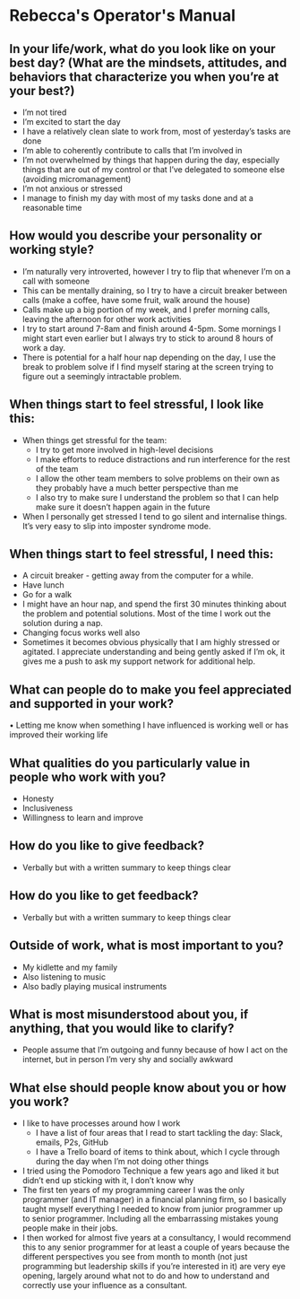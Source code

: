 # Rebecca's Operator's Manual


## In your life/work, what do you look like on your best day? (What are the mindsets, attitudes, and behaviors that characterize you when you’re at your best?)
- I’m not tired
- I’m excited to start the day
- I have a relatively clean slate to work from, most of yesterday’s tasks are done
- I’m able to coherently contribute to calls that I’m involved in
- I’m not overwhelmed by things that happen during the day, especially things that are out of my control or that I’ve delegated to someone else (avoiding micromanagement)
- I’m not anxious or stressed
- I manage to finish my day with most of my tasks done and at a reasonable time

## How would you describe your personality or working style?
- I’m naturally very introverted, however I try to flip that whenever I’m on a call with someone
- This can be mentally draining, so I try to have a circuit breaker between calls (make a coffee, have some fruit, walk around the house)
- Calls make up a big portion of my week, and I prefer morning calls, leaving the afternoon for other work activities
- I try to start around 7-8am and finish around 4-5pm. Some mornings I might start even earlier but I always try to stick to around 8 hours of work a day.
- There is potential for a half hour nap depending on the day, I use the break to problem solve if I find myself staring at the screen trying to figure out a seemingly intractable problem.

## When things start to feel stressful, I look like this:
- When things get stressful for the team:
  - I try to get more involved in high-level decisions
  - I make efforts to reduce distractions and run interference for the rest of the team
  - I allow the other team members to solve problems on their own as they probably have a much better perspective than me
  - I also try to make sure I understand the problem so that I can help make sure it doesn’t  happen again in the future
- When I personally get stressed I tend to go silent and internalise things. It’s very easy to slip into imposter syndrome mode.

## When things start to feel stressful, I need this:
- A circuit breaker - getting away from the computer for a while.
- Have lunch
- Go for a walk
- I might have an hour nap, and spend the first 30 minutes thinking about the problem and potential solutions. Most of the time I work out the solution during a nap.
- Changing focus works well also
- Sometimes it becomes obvious physically that I am highly stressed or agitated. I appreciate understanding and being gently asked if I’m ok, it gives me a push to ask my support network for additional help.

## What can people do to make you feel appreciated and supported in your work?
• Letting me know when something I have influenced is working well or has improved their working life

## What qualities do you particularly value in people who work with you?
- Honesty
- Inclusiveness
- Willingness to learn and improve

## How do you like to give feedback?
- Verbally but with a written summary to keep things clear

## How do you like to get feedback?
- Verbally but with a written summary to keep things clear

## Outside of work, what is most important to you?
- My kidlette and my family
- Also listening to music
- Also badly playing musical instruments

## What is most misunderstood about you, if anything, that you would like to clarify?
- People assume that I’m outgoing and funny because of how I act on the internet, but in person I’m very shy and socially awkward

## What else should people know about you or how you work?
- I like to have processes around how I work
  - I have a list of four areas that I read to start tackling the day: Slack, emails, P2s, GitHub
  - I have a Trello board of items to think about, which I cycle through during the day when I’m not doing other things
- I tried using the Pomodoro Technique a few years ago and liked it but didn’t end up sticking with it, I don’t know why
- The first ten years of my programming career I was the only programmer (and IT manager) in a financial planning firm, so I basically taught myself everything I needed to know from junior programmer up to senior programmer. Including all the embarrassing mistakes young people make in their jobs.
- I then worked for almost five years at a consultancy, I would recommend this to any senior programmer for at least a couple of years because the different perspectives you see from month to month (not just programming but leadership skills if you’re interested in it) are very eye opening, largely around what not to do and how to understand and correctly use your influence as a consultant.


